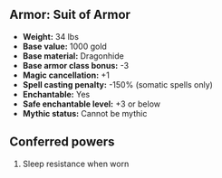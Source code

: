 ## Armor: Suit of Armor
- **Weight:** 34 lbs
- **Base value:** 1000 gold
- **Base material:** Dragonhide
- **Base armor class bonus:** -3
- **Magic cancellation:** +1
- **Spell casting penalty:** -150% (somatic spells only)
- **Enchantable:** Yes
- **Safe enchantable level:** +3 or below
- **Mythic status:** Cannot be mythic
## Conferred powers
1. Sleep resistance when worn
